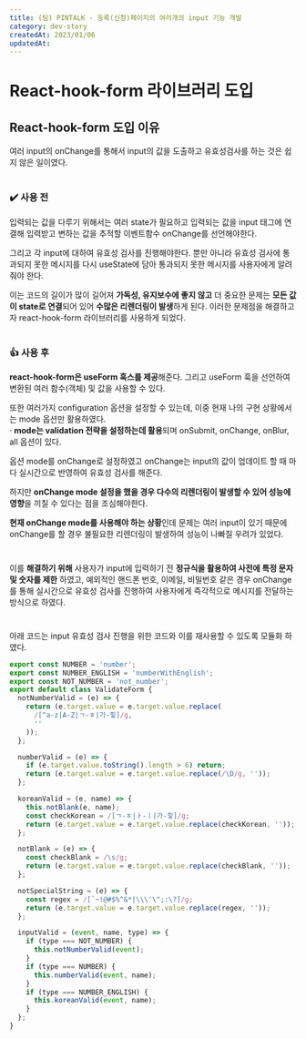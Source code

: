 ```yaml
---
title: (팀) PINTALK - 등록(신청)페이지의 여러개의 input 기능 개발
category: dev-story
createdAt: 2023/01/06
updatedAt:
---
```


# React-hook-form 라이브러리 도입

## React-hook-form 도입 이유

여러 input의 onChange를 통해서 input의 값을 도출하고 유효성검사를 하는 것은 쉽지 않은 일이였다.

#

### ✔️ 사용 전

입력되는 값을 다루기 위해서는 여러 state가 필요하고 입력되는 값을 input 태그에 연결해 입력받고 변하는 값을 추적할 이벤트함수 onChange를 선언해야한다.

그리고 각 input에 대하여 유효성 검사를 진행해야한다. 뿐만 아니라 유효성 검사에 통과되지 못한 메시지를 다시 useState에 담아 통과되지 못한 메시지를 사용자에게 알려줘야 한다.

이는 코드의 길이가 많이 길어져 **가독성, 유지보수에 좋지 않고** 더 중요한 문제는 **모든 값이 state로 연결**되어 있어 **수많은 리렌더링이 발생**하게 된다. 이러한 문제점을 해결하고자 react-hook-form 라이브러리를 사용하게 되었다.

#

### 👍 사용 후

**react-hook-form은 useForm 훅스를 제공**해준다. 그리고 useForm 훅을 선언하여 변환된 여러 함수(객체) 및 값을 사용할 수 있다.

또한 여러가지 configuration 옵션을 설정할 수 있는데, 이중 현재 나의 구현 상황에서는 mode 옵션만 활용하였다.  
· **mode는 validation 전략을 설정하는데 활용**되며 onSubmit, onChange, onBlur, all 옵션이 있다.

옵션 mode를 onChange로 설정하였고 onChange는 input의 값이 업데이트 할 때 마다 실시간으로 반영하여 유효성 검사를 해준다.

하지만 **onChange mode 설정을 했을 경우 다수의 리렌더링이 발생할 수 있어 성능에 영향**을 끼칠 수 있다는 점을 조심해야한다.

**현재 onChange mode를 사용해야 하는 상황**인데 문제는 여러 input이 있기 때문에 onChange를 할 경우 불필요한 리렌더링이 발생하여 성능이 나빠질 우려가 있었다.

#

이를 **해결하기 위해** 사용자가 input에 입력하기 전 **정규식을 활용하여 사전에 특정 문자 및 숫자를 제한** 하였고, 예외적인 핸드폰 번호, 이메일, 비밀번호 같은 경우 onChange를 통해 실시간으로 유효성 검사를 진행하여 사용자에게 즉각적으로 메시지를 전달하는 방식으로 하였다.

#

아래 코드는 input 유효성 검사 진행을 위한 코드와 이를 재사용할 수 있도록 모듈화 하였다.

```javascript
export const NUMBER = 'number';
export const NUMBER_ENGLISH = 'numberWithEnglish';
export const NOT_NUMBER = 'not_number';
export default class ValidateForm {
  notNumberValid = (e) => {
    return (e.target.value = e.target.value.replace(
      /[^a-z|A-Z|ㄱ-ㅎ|가-힣]/g,
      ''
    ));
  };

  numberValid = (e) => {
    if (e.target.value.toString().length > 6) return;
    return (e.target.value = e.target.value.replace(/\D/g, ''));
  };

  koreanValid = (e, name) => {
    this.notBlank(e, name);
    const checkKorean = /[ㄱ-ㅎ|ㅏ-ㅣ|가-힣]/g;
    return (e.target.value = e.target.value.replace(checkKorean, ''));
  };

  notBlank = (e) => {
    const checkBlank = /\s/g;
    return (e.target.value = e.target.value.replace(checkBlank, ''));
  };

  notSpecialString = (e) => {
    const regex = /[`~!@#$%^&*|\\\'\";:\?]/g;
    return (e.target.value = e.target.value.replace(regex, ''));
  };

  inputValid = (event, name, type) => {
    if (type === NOT_NUMBER) {
      this.notNumberValid(event);
    }
    if (type === NUMBER) {
      this.numberValid(event, name);
    }
    if (type === NUMBER_ENGLISH) {
      this.koreanValid(event, name);
    }
  };
}
```
